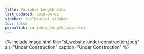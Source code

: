 ```yaml
---
title: Variable Length Data
last_updated: 2018-04-02
sidebar: tdsTutorial_sidebar
toc: false
permalink: variable_length_data.html
---
```


{% include image.html file="sl_website-under-construction.jpeg" alt="Under Construction" caption="Under Construction" %}
